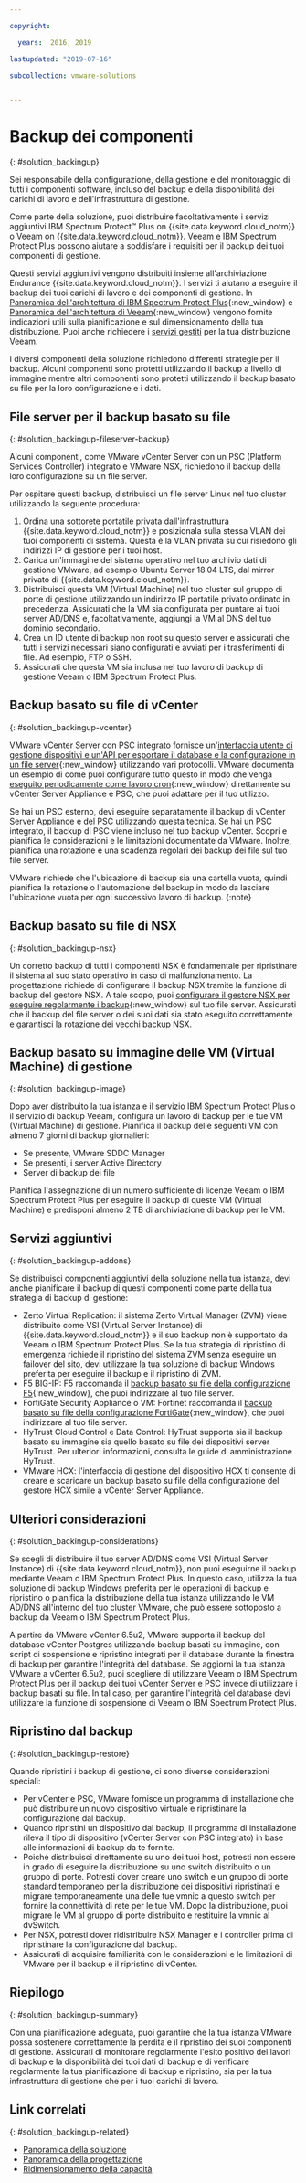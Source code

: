 ```yaml
---

copyright:

  years:  2016, 2019

lastupdated: "2019-07-16"

subcollection: vmware-solutions


---
```


# Backup dei componenti
{: #solution_backingup}

Sei responsabile della configurazione, della gestione e del monitoraggio di tutti i componenti software, incluso del backup e della disponibilità dei carichi di lavoro e dell'infrastruttura di gestione.

Come parte della soluzione, puoi distribuire facoltativamente i servizi aggiuntivi IBM Spectrum Protect&trade; Plus on {{site.data.keyword.cloud_notm}} o Veeam on {{site.data.keyword.cloud_notm}}. Veeam e IBM Spectrum Protect Plus possono aiutare a soddisfare i requisiti per il backup dei tuoi componenti di gestione.

Questi servizi aggiuntivi vengono distribuiti insieme all'archiviazione Endurance {{site.data.keyword.cloud_notm}}. I servizi ti aiutano a eseguire il backup dei tuoi carichi di lavoro e dei componenti di gestione. In [Panoramica dell'architettura di IBM Spectrum Protect Plus](https://www.ibm.com/cloud/garage/architectures/implementation/virtualization_backup_spplus){:new_window} e [Panoramica dell'architettura di Veeam](https://www.ibm.com/cloud/garage/architectures/implementation/virtualization_backup_veeam){:new_window} vengono fornite indicazioni utili sulla pianificazione e sul dimensionamento della tua distribuzione. Puoi anche richiedere i [servizi gestiti](/docs/services/vmwaresolutions/services?topic=vmware-solutions-managing_veeam_services) per la tua distribuzione Veeam.

I diversi componenti della soluzione richiedono differenti strategie per il backup. Alcuni componenti sono protetti utilizzando il backup a livello di immagine mentre altri componenti sono protetti utilizzando il backup basato su file per la loro configurazione e i dati.

## File server per il backup basato su file
{: #solution_backingup-fileserver-backup}

Alcuni componenti, come VMware vCenter Server con un PSC (Platform Services Controller) integrato e VMware NSX, richiedono il backup della loro configurazione su un file server.

Per ospitare questi backup, distribuisci un file server Linux nel tuo cluster utilizzando la seguente procedura:

1. Ordina una sottorete portatile privata dall'infrastruttura {{site.data.keyword.cloud_notm}} e posizionala sulla stessa VLAN dei tuoi componenti di sistema. Questa è la VLAN privata su cui risiedono gli indirizzi IP di gestione per i tuoi host.
2. Carica un'immagine del sistema operativo nel tuo archivio dati di gestione VMware, ad esempio Ubuntu Server 18.04 LTS, dal mirror privato di {{site.data.keyword.cloud_notm}}.
3. Distribuisci questa VM (Virtual Machine) nel tuo cluster sul gruppo di porte di gestione utilizzando un indirizzo IP portatile privato ordinato in precedenza. Assicurati che la VM sia configurata per puntare ai tuoi server AD/DNS e, facoltativamente, aggiungi la VM al DNS del tuo dominio secondario.
4. Crea un ID utente di backup non root su questo server e assicurati che tutti i servizi necessari siano configurati e avviati per i trasferimenti di file. Ad esempio, FTP o SSH.
5. Assicurati che questa VM sia inclusa nel tuo lavoro di backup di gestione Veeam o IBM Spectrum Protect Plus.

## Backup basato su file di vCenter
{: #solution_backingup-vcenter}

VMware vCenter Server con PSC integrato fornisce un'[interfaccia utente di gestione dispositivi e un'API per esportare il database e la configurazione in un file server](https://docs.vmware.com/en/VMware-vSphere/6.5/com.vmware.vsphere.install.doc/GUID-3EAED005-B0A3-40CF-B40D-85AD247D7EA4.html){:new_window} utilizzando vari protocolli. VMware documenta un esempio di come puoi configurare tutto questo in modo che venga [eseguito periodicamente come lavoro cron](https://pubs.vmware.com/vsphere-6-5/index.jsp?topic=%2Fcom.vmware.vsphere.vcsapg-rest.doc%2FGUID-222400F3-678E-4028-874F-1F83036D2E85.html){:new_window} direttamente su vCenter Server Appliance e PSC, che puoi adattare per il tuo utilizzo.

Se hai un PSC esterno, devi eseguire separatamente il backup di vCenter Server Appliance e del PSC utilizzando questa tecnica. Se hai un PSC integrato, il backup di PSC viene incluso nel tuo backup vCenter. Scopri e pianifica le considerazioni e le limitazioni documentate da VMware. Inoltre, pianifica una rotazione e una scadenza regolari dei backup dei file sul tuo file server.

VMware richiede che l'ubicazione di backup sia una cartella vuota, quindi pianifica la rotazione o l'automazione del backup in modo da lasciare l'ubicazione vuota per ogni successivo lavoro di backup.
{:note}

## Backup basato su file di NSX
{: #solution_backingup-nsx}

Un corretto backup di tutti i componenti NSX è fondamentale per ripristinare il sistema al suo stato operativo in caso di malfunzionamento. La progettazione richiede di configurare il backup NSX tramite la funzione di backup del gestore NSX. A tale scopo, puoi [configurare il gestore NSX per eseguire regolarmente i backup](https://pubs.vmware.com/NSX-6/index.jsp?topic=%2Fcom.vmware.nsx.admin.doc%2FGUID-72EFCAB1-0B10-4007-A44C-09D38CD960D3.html){:new_window} sul tuo file server. Assicurati che il backup del file server o dei suoi dati sia stato eseguito correttamente e garantisci la rotazione dei vecchi backup NSX.

## Backup basato su immagine delle VM (Virtual Machine) di gestione
{: #solution_backingup-image}

Dopo aver distribuito la tua istanza e il servizio IBM Spectrum Protect Plus o il servizio di backup Veeam, configura un lavoro di backup per le tue VM (Virtual Machine) di gestione. Pianifica il backup delle seguenti VM con almeno 7 giorni di backup giornalieri:

* Se presente, VMware SDDC Manager
* Se presenti, i server Active Directory
* Server di backup dei file

Pianifica l'assegnazione di un numero sufficiente di licenze Veeam o IBM Spectrum Protect Plus per eseguire il backup di queste VM (Virtual Machine) e predisponi almeno 2 TB di archiviazione di backup per le VM.

## Servizi aggiuntivi
{: #solution_backingup-addons}

Se distribuisci componenti aggiuntivi della soluzione nella tua istanza, devi anche pianificare il backup di questi componenti come parte della tua strategia di backup di gestione:

* Zerto Virtual Replication: il sistema Zerto Virtual Manager (ZVM) viene distribuito come VSI (Virtual Server Instance) di {{site.data.keyword.cloud_notm}} e il suo backup non è supportato da Veeam o IBM Spectrum Protect Plus. Se la tua strategia di ripristino di emergenza richiede il ripristino del sistema ZVM senza eseguire un failover del sito, devi utilizzare la tua soluzione di backup Windows preferita per eseguire il backup e il ripristino di ZVM.
* F5 BIG-IP: F5 raccomanda il [backup basato su file della configurazione F5](https://support.f5.com/csp/article/K13132){:new_window}, che puoi indirizzare al tuo file server.
* FortiGate Security Appliance o VM: Fortinet raccomanda il [backup basato su file della configurazione FortiGate](https://help.fortinet.com/fos50hlp/54/Content/FortiOS/fortigate-best-practices-54/Firmware/Performing_Config_Backup.htm){:new_window}, che puoi indirizzare al tuo file server.
* HyTrust Cloud Control e Data Control: HyTrust supporta sia il backup basato su immagine sia quello basato su file dei dispositivi server HyTrust. Per ulteriori informazioni, consulta le guide di amministrazione HyTrust.
* VMware HCX: l'interfaccia di gestione del dispositivo HCX ti consente di creare e scaricare un backup basato su file della configurazione del gestore HCX simile a vCenter Server Appliance.

## Ulteriori considerazioni
{: #solution_backingup-considerations}

Se scegli di distribuire il tuo server AD/DNS come VSI (Virtual Server Instance) di {{site.data.keyword.cloud_notm}}, non puoi eseguirne il backup mediante Veeam o IBM Spectrum Protect Plus. In questo caso, utilizza la tua soluzione di backup Windows preferita per le operazioni di backup e ripristino o pianifica la distribuzione della tua istanza utilizzando le VM AD/DNS all'interno del tuo cluster VMware, che può essere sottoposto a backup da Veeam o IBM Spectrum Protect Plus.

A partire da VMware vCenter 6.5u2, VMware supporta il backup del database vCenter Postgres utilizzando backup basati su immagine, con script di sospensione e ripristino integrati per il database durante la finestra di backup per garantire l'integrità del database. Se aggiorni la tua istanza VMware a vCenter 6.5u2, puoi scegliere di utilizzare Veeam o IBM Spectrum Protect Plus per il backup dei tuoi vCenter Server e PSC invece di utilizzare i backup basati su file. In tal caso, per garantire l'integrità del database devi utilizzare la funzione di sospensione di Veeam o IBM Spectrum Protect Plus.

## Ripristino dal backup
{: #solution_backingup-restore}

Quando ripristini i backup di gestione, ci sono diverse considerazioni speciali:

* Per vCenter e PSC, VMware fornisce un programma di installazione che può distribuire un nuovo dispositivo virtuale e ripristinare la configurazione dal backup.
* Quando ripristini un dispositivo dal backup, il programma di installazione rileva il tipo di dispositivo (vCenter Server con PSC integrato) in base alle informazioni di backup da te fornite.
* Poiché distribuisci direttamente su uno dei tuoi host, potresti non essere in grado di eseguire la distribuzione su uno switch distribuito o un gruppo di porte. Potresti dover creare uno switch e un gruppo di porte standard temporaneo per la distribuzione dei dispositivi ripristinati e migrare temporaneamente una delle tue vmnic a questo switch per fornire la connettività di rete per le tue VM. Dopo la distribuzione, puoi migrare le VM al gruppo di porte distribuito e restituire la vmnic al dvSwitch.
* Per NSX, potresti dover ridistribuire NSX Manager e i controller prima di ripristinare la configurazione dal backup.
* Assicurati di acquisire familiarità con le considerazioni e le limitazioni di VMware per il backup e il ripristino di vCenter.

## Riepilogo
{: #solution_backingup-summary}

Con una pianificazione adeguata, puoi garantire che la tua istanza VMware possa sostenere correttamente la perdita e il ripristino dei suoi componenti di gestione. Assicurati di monitorare regolarmente l'esito positivo dei lavori di backup e la disponibilità dei tuoi dati di backup e di verificare regolarmente la tua pianificazione di backup e ripristino, sia per la tua infrastruttura di gestione che per i tuoi carichi di lavoro.

## Link correlati
{: #solution_backingup-related}

* [Panoramica della soluzione](/docs/services/vmwaresolutions/archiref/solution?topic=vmware-solutions-solution_overview)
* [Panoramica della progettazione](/docs/services/vmwaresolutions/archiref/solution?topic=vmware-solutions-design_overview)
* [Ridimensionamento della capacità](/docs/services/vmwaresolutions/archiref/solution?topic=vmware-solutions-solution_scaling)
